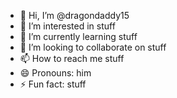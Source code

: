 - 👋 Hi, I’m @dragondaddy15
- 👀 I’m interested in stuff
- 🌱 I’m currently learning stuff
- 💞️ I’m looking to collaborate on stuff
- 📫 How to reach me stuff
- 😄 Pronouns: him
- ⚡ Fun fact: stuff

<!---
dragondaddy15/dragondaddy15 is a ✨ special ✨ repository because its `README.md` (this file) appears on your GitHub profile.
You can click the Preview link to take a look at your changes.
--->

